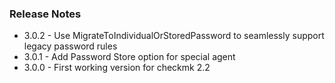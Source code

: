 ### Release Notes

* 3.0.2 - Use MigrateToIndividualOrStoredPassword to seamlessly support legacy password rules
* 3.0.1 - Add Password Store option for special agent
* 3.0.0 - First working version for checkmk 2.2

